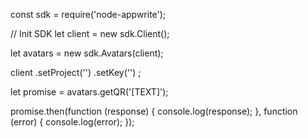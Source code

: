 const sdk = require('node-appwrite');

// Init SDK
let client = new sdk.Client();

let avatars = new sdk.Avatars(client);

client
    .setProject('')
    .setKey('')
;

let promise = avatars.getQR('[TEXT]');

promise.then(function (response) {
    console.log(response);
}, function (error) {
    console.log(error);
});